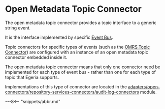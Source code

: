 <!-- SPDX-License-Identifier: CC-BY-4.0 -->
<!-- Copyright Contributors to the ODPi Egeria project. -->

# Open Metadata Topic Connector

The open metadata topic connector provides
a topic interface to a generic string event.

It is the interface implemented by specific
[Event Bus](/egeria-docs/concepts/event-bus).

Topic connectors for specific types of events
(such as the [OMRS Topic Connector](omrs-topic-connector.md))
are configured with an instance of an open metadata
topic connector embedded inside it.

The open metadata topic connector means that
only one connector need be implemented
for each type of event bus - rather
than one for each type of topic that
Egeria supports.

Implementations of this type of connector are
located in the
[adapters/open-connectors/repository-services-connectors/audit-log-connectors](../../../../adapters/open-connectors/event-bus-connectors)
module.

---8<-- "snippets/abbr.md"